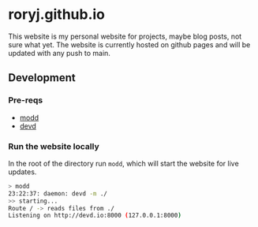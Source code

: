 # roryj.github.io

This website is my personal website for projects, maybe blog posts, not sure what yet.
The website is currently hosted on github pages and will be updated with any push to main.

## Development

### Pre-reqs
* [modd](https://github.com/cortesi/modd)
* [devd](https://github.com/cortesi/devd)

### Run the website locally
In the root of the directory run `modd`, which will start the website for live updates.

```bash
> modd
23:22:37: daemon: devd -m ./
>> starting...
Route / -> reads files from ./
Listening on http://devd.io:8000 (127.0.0.1:8000)
```
